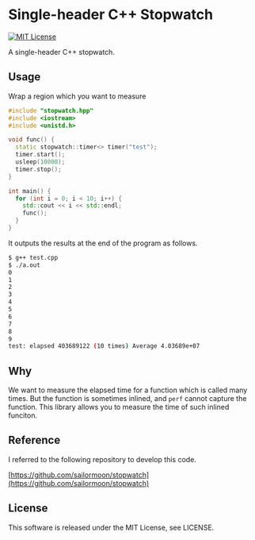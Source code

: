 # Single-header C++ Stopwatch

[![MIT License](http://img.shields.io/badge/license-MIT-blue.svg?style=flat)](LICENSE)

A single-header C++ stopwatch.

## Usage

Wrap a region which you want to measure

```cpp
#include "stopwatch.hpp"
#include <iostream>
#include <unistd.h>

void func() {
  static stopwatch::timer<> timer("test");
  timer.start();
  usleep(10000);
  timer.stop();
}

int main() {
  for (int i = 0; i < 10; i++) {
    std::cout << i << std::endl;
    func();
  }
}
```

It outputs the results at the end of the program as follows.

```sh
$ g++ test.cpp
$ ./a.out
0
1
2
3
4
5
6
7
8
9
test: elapsed 403689122 (10 times) Average 4.03689e+07
```

## Why

We want to measure the elapsed time for a function which is called many times.
But the function is sometimes inlined, and `perf` cannot capture the function.
This library allows you to measure the time of such inlined funciton.

## Reference

I referred to the following repository to develop this code.

[https://github.com/sailormoon/stopwatch](https://github.com/sailormoon/stopwatch)

## License

This software is released under the MIT License, see LICENSE.